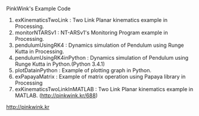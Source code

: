 PinkWink's Example Code

1. exKinematicsTwoLink : Two Link Planar kinematics example in Processing.
2. monitorNTARSv1 : NT-ARSv1's Monitoring Program example in Processing.
3. pendulumUsingRK4 : Dynamics simulation of Pendulum using Runge Kutta in Processing.
4. pendulumUsingRK4inPython : Dynamics simulation of Pendulum using Runge Kutta in Python.(Python 3.4.1)
5. plotDatainPython : Example of plotting graph in Python.
6. exPapayaMatrix : Example of matrix operation using Papaya library in Processing
7. exKinematicsTwoLinkInMATLAB : Two Link Planar kinematics example in MATLAB.
                                 (http://pinkwink.kr/688)

http://pinkwink.kr
